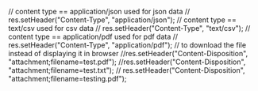   // content type == application/json used for json data
 // res.setHeader("Content-Type", "application/json");
  // content type == text/csv used for csv data
 // res.setHeader("Content-Type", "text/csv");
  // content type == application/pdf used for pdf data
 // res.setHeader("Content-Type", "application/pdf");
  // to download the file instead of displaying it in browser
  //res.setHeader("Content-Disposition", "attachment;filename=test.pdf");
  //res.setHeader("Content-Disposition", "attachment;filename=test.txt");
 // res.setHeader("Content-Disposition", "attachment;filename=testing.pdf");
